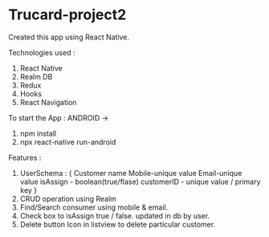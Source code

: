 # Trucard-project2

Created this app using React Native. 

Technologies used :
1. React Native
2. Realm DB
3. Redux
4. Hooks
5. React Navigation

To start the App : ANDROID ->
1. npm install
2. npx react-native run-android

Features : 

1. UserSchema : {
  Customer name
  Mobile-unique value
  Email-unique value
  isAssign - boolean(true/flase)
  customerID - unique value / primary key
}
2. CRUD operation using Realm
3. Find/Search consumer using mobile & email.
4. Check box to isAssign true / false. updated in db by user.
5. Delete button Icon in listview to delete particular customer.
